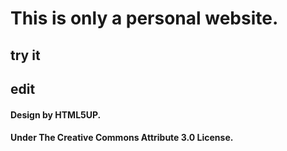# This is only a personal website.
## try it
## edit

#### Design by HTML5UP.
#### Under The Creative Commons Attribute 3.0 License.
